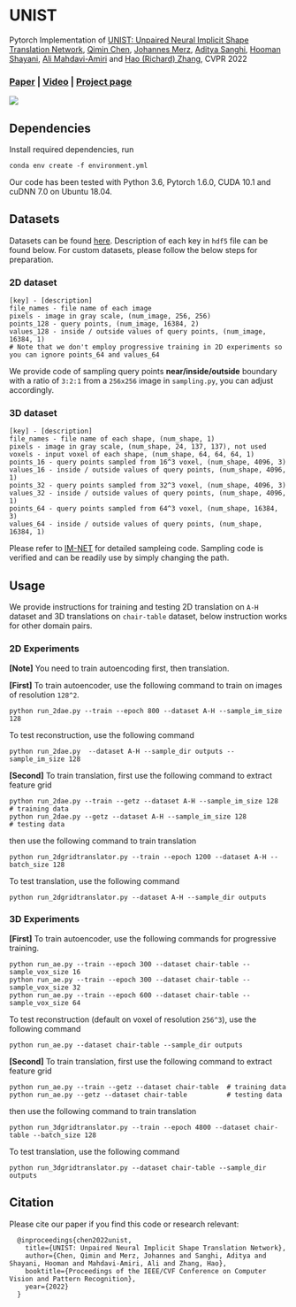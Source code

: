 # UNIST
Pytorch Implementation of [UNIST: Unpaired Neural Implicit Shape Translation Network](https://qiminchen.github.io/unist/), [Qimin Chen](https://qiminchen.github.io/), [Johannes Merz](), [Aditya Sanghi](https://www.autodesk.com/research/people/aditya-sanghi), [Hooman Shayani](https://www.autodesk.com/research/people/hooman-shayani), [Ali Mahdavi-Amiri](https://www.sfu.ca/~amahdavi/Home.html) and [Hao (Richard) Zhang](https://www.cs.sfu.ca/~haoz/), CVPR 2022

### [Paper](https://arxiv.org/abs/2112.05381)  |   [Video](https://youtu.be/FOfMNhDYA84)  |   [Project page](https://qiminchen.github.io/unist/)

<img src='img/teaser.svg' />

## Dependencies
Install required dependencies, run

```
conda env create -f environment.yml
```
Our code has been tested with Python 3.6, Pytorch 1.6.0, CUDA 10.1 and cuDNN 7.0 on Ubuntu 18.04.

## Datasets

Datasets can be found [here](https://drive.google.com/drive/folders/1ARC5NBTS3fWoGNo4YxkbUSrOPssU23Ei?usp=sharing). Description of each key in `hdf5` file can be found below. For custom datasets, please follow the below steps for preparation.

### 2D dataset

```
[key] - [description]
file_names - file name of each image
pixels - image in gray scale, (num_image, 256, 256)
points_128 - query points, (num_image, 16384, 2)
values_128 - inside / outside values of query points, (num_image, 16384, 1)
# Note that we don't employ progressive training in 2D experiments so you can ignore points_64 and values_64
```
We provide code of sampling query points **near/inside/outside** boundary with a ratio of `3:2:1` from a `256x256` image in `sampling.py`, you can adjust accordingly.

### 3D dataset
```
[key] - [description]
file_names - file name of each shape, (num_shape, 1)
pixels - image in gray scale, (num_shape, 24, 137, 137), not used
voxels - input voxel of each shape, (num_shape, 64, 64, 64, 1)
points_16 - query points sampled from 16^3 voxel, (num_shape, 4096, 3)
values_16 - inside / outside values of query points, (num_shape, 4096, 1)
points_32 - query points sampled from 32^3 voxel, (num_shape, 4096, 3)
values_32 - inside / outside values of query points, (num_shape, 4096, 1)
points_64 - query points sampled from 64^3 voxel, (num_shape, 16384, 3)
values_64 - inside / outside values of query points, (num_shape, 16384, 1)
```
Please refer to [IM-NET](https://github.com/czq142857/IM-NET/tree/master/point_sampling) for detailed sampleing code. Sampling code is verified and can be readily use by simply changing the path.

## Usage
We provide instructions for training and testing 2D translation on `A-H` dataset and 3D translations on `chair-table` dataset, below instruction works for other domain pairs.

### 2D Experiments
**[Note]** You need to train autoencoding first, then translation.

**[First]** To train autoencoder, use the following command to train on images of resolution `128^2`.
```
python run_2dae.py --train --epoch 800 --dataset A-H --sample_im_size 128
```
To test reconstruction, use the following command
```
python run_2dae.py  --dataset A-H --sample_dir outputs --sample_im_size 128
```
**[Second]** To train translation, first use the following command to extract feature grid
```
python run_2dae.py --train --getz --dataset A-H --sample_im_size 128  # training data
python run_2dae.py --getz --dataset A-H --sample_im_size 128          # testing data
```
then use the following command to train translation
```
python run_2dgridtranslator.py --train --epoch 1200 --dataset A-H --batch_size 128
```
To test translation, use the following command
```
python run_2dgridtranslator.py --dataset A-H --sample_dir outputs
```
### 3D Experiments
**[First]** To train autoencoder, use the following commands for progressive training.
```
python run_ae.py --train --epoch 300 --dataset chair-table --sample_vox_size 16
python run_ae.py --train --epoch 300 --dataset chair-table --sample_vox_size 32
python run_ae.py --train --epoch 600 --dataset chair-table --sample_vox_size 64
```
To test reconstruction (default on voxel of resolution `256^3`), use the following command
```
python run_ae.py --dataset chair-table --sample_dir outputs
```
**[Second]** To train translation, first use the following command to extract feature grid
```
python run_ae.py --train --getz --dataset chair-table  # training data
python run_ae.py --getz --dataset chair-table          # testing data
```
then use the following command to train translation
```
python run_3dgridtranslator.py --train --epoch 4800 --dataset chair-table --batch_size 128
```
To test translation, use the following command
```
python run_3dgridtranslator.py --dataset chair-table --sample_dir outputs
```

## Citation
Please cite our paper if you find this code or research relevant:

      @inproceedings{chen2022unist,
        title={UNIST: Unpaired Neural Implicit Shape Translation Network},
        author={Chen, Qimin and Merz, Johannes and Sanghi, Aditya and Shayani, Hooman and Mahdavi-Amiri, Ali and Zhang, Hao},
        booktitle={Proceedings of the IEEE/CVF Conference on Computer Vision and Pattern Recognition},
        year={2022}
      }
